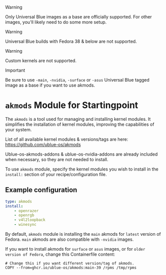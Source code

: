 > [!WARNING]  
> Only Universal Blue images as a base are officially supported. For other images, you'll likely need to do some more setup.

> [!WARNING]  
> Universal Blue builds with Fedora 38 & below are not supported.

> [!WARNING]  
> Custom kernels are not supported.

> [!IMPORTANT]  
> Be sure to use `-main`, `-nvidia`, `-surface` or `-asus` Universal Blue tagged image as a base if you want to use akmods.

# `akmods` Module for Startingpoint

The `akmods` is a tool used for managing and installing kernel modules. It simplifies the installation of kernel modules, improving the capabilities of your system.

List of all available kernel modules & versions/tags are here:
https://github.com/ublue-os/akmods

Ublue-os-akmods-addons & ublue-os-nvidia-addons are already included when necessary, so they are not needed to install.

To use `akmods` module, specify the kernel modules you wish to install in the `install:` section of your recipe/configuration file.

## Example configuration
```yaml
type: akmods
install:
    - openrazer
    - openrgb
    - v4l2loopback
    - winesync
```
 
By default, `akmods` module is installing the `main` akmods for `latest` version of Fedora.
`main` akmods are also compatible with `-nvidia` images. 

If you want to install akmods for `surface` or `asus` images, or for `older version of Fedora`, change this Containerfile content:

```
# Change this if you want different version/tag of akmods.
COPY --from=ghcr.io/ublue-os/akmods:main-39 /rpms /tmp/rpms
```
